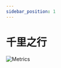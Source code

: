 ```yaml
---
sidebar_position: 1
---
```


# 千里之行

![Metrics](https://metrics.lecoq.io/Skylooker-hub?template=classic&base.repositories=0&stars=1&followup=1&stars.limit=4&followup.sections=repositories&followup.indepth=false&config.timezone=Asia%2FShanghai)
